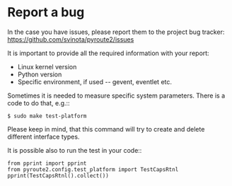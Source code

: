 Report a bug
============

In the case you have issues, please report them to the project
bug tracker: https://github.com/svinota/pyroute2/issues

It is important to provide all the required information
with your report:

* Linux kernel version
* Python version
* Specific environment, if used -- gevent, eventlet etc.

Sometimes it is needed to measure specific system parameters.
There is a code to do that, e.g.::

    $ sudo make test-platform

Please keep in mind, that this command will try to create
and delete different interface types.

It is possible also to run the test in your code::

    from pprint import pprint
    from pyroute2.config.test_platform import TestCapsRtnl
    pprint(TestCapsRtnl().collect())
